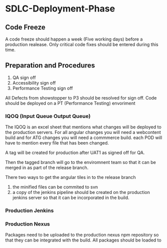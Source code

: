 # SDLC-Deployment-Phase

## Code Freeze
A code freeze should happen a week (Five working days) before a production realease. Only critical code fixes should be entered during this time. 

## Preparation and Procedures
1. QA sign off
2. Accessibility sign off
3. Performance Testing sign off

All Defects from showstopper to P3 should be resolved for sign off. 
Code should be deployed on a PT (Performance Testing) envoriment 

### IQOQ (Input Queue Output Queue)
The IQOQ is an excel sheet that mentions what changes will be deployed to the production servers. For all angular changes you will need a webcontent build and for ATG changes you will need a commmerce build. each POD will have to mention every file that has been changed.

A tag will be created for production after UAT1 as signed off for QA.

Then the tagged branch will go to the enviromnent team so that it can be merged in as part of the release branch. 

There two ways to get the angular tiles in to the release branch
1. the minified files can be commited to svn 
2. a copy of the jenkins pipeline should be created on the production jenkins server so that it can be incorporated in the build.

### Production Jenkins 

### Production Nexus
Packages need to be uploaded to the production nexus npm repository so that they can be integrated with the build. All packages should be loaded to 
